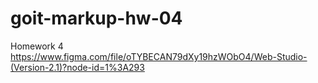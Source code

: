 # goit-markup-hw-04

Homework 4
https://www.figma.com/file/oTYBECAN79dXy19hzWObO4/Web-Studio-(Version-2.1)?node-id=1%3A293
